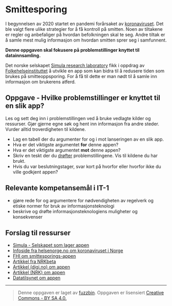 # Smittesporing

I begynnelsen av 2020 startet en pandemi forårsaket av [koronaviruset](https://helsenorge.no/koronavirus/fakta-og-handtering-i-norge). Det ble valgt flere ulike strategier for å få kontroll på smitten. Noen av tiltakene er regler og anbefaliger på hvordan befolkningen skal te seg. Andre tiltak er å samle mest mulig informasjon om hvordan smitten sprer seg i samfunnent.

**Denne oppgaven skal fokusere på problemstillinger knyttet til datainnsamling.**

Det norske selskapet [Simula research laboratory](https://www.simula.no/news/digital-smittesporing-sporsmal-og-svar) fikk i oppdrag av [Folkehelseinstituttet](https://www.fhi.no/nyheter/2020/utvikler-app-for-smitteoppsporing/) å utvikle en app som kan bidra til å redusere tiden som brukes på smitteoppsporing. For å få til dette er man nødt til å samle inn informasjon om brukerens atferd.

## Oppgave - Hvilke problemstillinger er knyttet til en slik app?

Les og sett deg inn i problemstillingen ved å bruke vedlagte kilder og ressurser. Gjør gjerne egne søk og hent inn informasjon fra andre steder. Vurder alltid troverdigheten til kildene.

* Lag en tabell der du argumenter for og i mot lanseringen av en slik app.
* Hva er det viktigste argumentet **for** denne appen?
* Hva er det viktigste argumentet **mot** denne appen?
* Skriv en teskt der du [drøfter](https://sokogskriv.no/category/skriving/oppgavens-struktur/drofting/) problemstillingene. Vis til kildene du har brukt.
* Hvis du var beslutningstager, svar kort på hvorfor eller hvorfor ikke du ville godkjent appen?

## Relevante kompetansemål i IT-1

 * gjøre rede for og argumentere for nødvendigheten av regelverk og etiske normer for bruk av informasjonsteknologi
 * beskrive og drøfte informasjonsteknologiens muligheter og konsekvenser


## Forslag til ressurser
 
* [Simula - Selskapet som lager appen](https://simula.no)
* [Infoside fra helsenorge.no om koronaviruset i Norge](https://helsenorge.no/koronavirus/fakta-og-handtering-i-norge)
* [FHI om smittesporings-appen](https://www.fhi.no/nyheter/2020/utvikler-app-for-smitteoppsporing/)
* [Artikkel fra NRKbeta](https://nrkbeta.no/2020/04/09/simula-om-sporingsapp-omstridt-beslutning-skyldes-begrensninger-i-apple-produkter/)
* [Artikkel (digi.no) om appen](https://www.digi.no/artikler/ekspertgruppe-skal-ga-gjennom-kildekoden-i-ny-app-for-smittesporing/489653)
* [Artikkel (NRK) om appen](https://www.nrk.no/norge/fhi-appen-smittestopp-gjennomgas-na-av-sikkerhetseksperter-1.14977918)
* [Datatilsynet om appen](https://www.datatilsynet.no/aktuelt/aktuelle-nyheter-2020/ny-sporings-app-for-a-hindre-koronasmitte/)

---

>Denne oppgaven er laget av [fuzzbin](https://github.com/fuzzbin).
>Oppgaven er lisensiert
>[Creative Commons - BY SA 4.0.](https://creativecommons.org/licenses/by-sa/4.0/deed.no)
